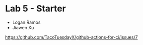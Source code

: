 # Lab 5 - Starter
- Logan Ramos
- Jiawen Xu

https://github.com/TacoTuesdayX/github-actions-for-ci/issues/7
